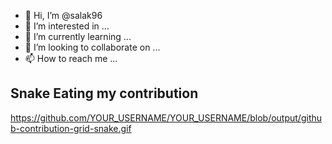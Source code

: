 - 👋 Hi, I’m @salak96
- 👀 I’m interested in ...
- 🌱 I’m currently learning ...
- 💞️ I’m looking to collaborate on ...
- 📫 How to reach me ...


## Snake Eating my contribution
https://github.com/YOUR_USERNAME/YOUR_USERNAME/blob/output/github-contribution-grid-snake.gif
